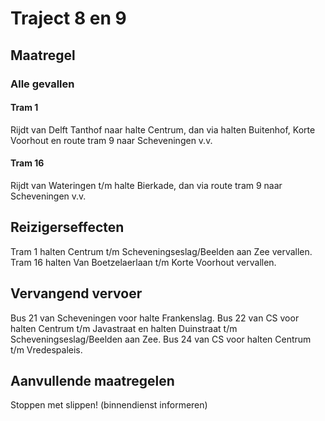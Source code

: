 # Traject 8 en 9
## Maatregel
### Alle gevallen

#### Tram 1
Rijdt van Delft Tanthof naar halte Centrum, dan via halten Buitenhof, Korte Voorhout en route tram 9 naar Scheveningen v.v.

#### Tram 16
Rijdt van Wateringen t/m halte Bierkade, dan via route tram 9 naar Scheveningen v.v.

## Reizigerseffecten
Tram 1 halten Centrum t/m Scheveningseslag/Beelden aan Zee vervallen.
Tram 16 halten Van Boetzelaerlaan t/m Korte Voorhout vervallen.

## Vervangend vervoer
Bus 21 van Scheveningen voor halte Frankenslag.
Bus 22 van CS voor halten Centrum t/m Javastraat en halten Duinstraat t/m Scheveningseslag/Beelden aan Zee.
Bus 24 van CS voor halten Centrum t/m Vredespaleis.

## Aanvullende maatregelen
Stoppen met  slippen! (binnendienst informeren)
